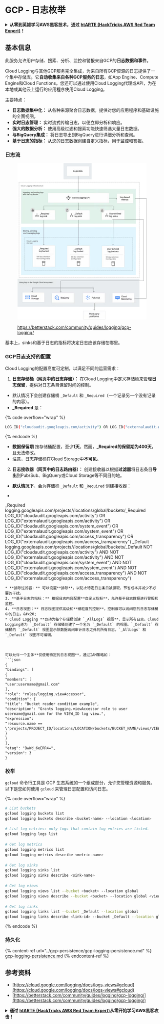 # GCP - 日志枚举

<details>

<summary><strong>从零到英雄学习AWS黑客技术，通过</strong> <a href="https://training.hacktricks.xyz/courses/arte"><strong>htARTE (HackTricks AWS Red Team Expert)</strong></a><strong>！</strong></summary>

支持HackTricks的其他方式：

* 如果您想在**HackTricks中看到您的公司广告**或**下载HackTricks的PDF**，请查看[**订阅计划**](https://github.com/sponsors/carlospolop)！
* 获取[**官方PEASS & HackTricks商品**](https://peass.creator-spring.com)
* 发现[**PEASS家族**](https://opensea.io/collection/the-peass-family)，我们独家的[**NFTs系列**](https://opensea.io/collection/the-peass-family)
* **加入** 💬 [**Discord群组**](https://discord.gg/hRep4RUj7f) 或 [**telegram群组**](https://t.me/peass) 或在 **Twitter** 🐦 上**关注**我 [**@carlospolopm**](https://twitter.com/carlospolopm)**。**
* **通过向** [**HackTricks**](https://github.com/carlospolop/hacktricks) 和 [**HackTricks Cloud**](https://github.com/carlospolop/hacktricks-cloud) github仓库提交PR来分享您的黑客技巧。

</details>

## 基本信息

此服务允许用户存储、搜索、分析、监控和警报来自GCP的**日志数据和事件**。

Cloud Logging与其他GCP服务完全集成，为来自所有GCP资源的日志提供了一个集中存储库。它**自动收集来自各种GCP服务的日志**，如App Engine、Compute Engine和Cloud Functions。您还可以通过使用Cloud Logging代理或API，为在本地或其他云上运行的应用程序使用Cloud Logging。

主要特点：

* **日志数据集中化：** 从各种来源聚合日志数据，提供对您的应用程序和基础设施的全面视图。
* **实时日志管理：** 实时流式传输日志，以便立即分析和响应。
* **强大的数据分析：** 使用高级过滤和搜索功能快速筛选大量日志数据。
* **与BigQuery集成：** 将日志导出到BigQuery进行详细分析和查询。
* **基于日志的指标：** 从您的日志数据创建自定义指标，用于监控和警报。

### 日志流

<figure><img src="../../../.gitbook/assets/image.png" alt=""><figcaption><p><a href="https://betterstack.com/community/guides/logging/gcp-logging/">https://betterstack.com/community/guides/logging/gcp-logging/</a></p></figcaption></figure>

基本上，sinks和基于日志的指标将决定日志应该存储在哪里。

### GCP日志支持的配置

Cloud Logging的配置高度可定制，以满足不同的运营需求：

1. **日志存储桶（网页中的日志存储）：** 在Cloud Logging中定义存储桶来管理**日志保留**，提供对日志条目保留时间的控制。
* 默认情况下会创建存储桶 `_Default` 和 `_Required`（一个记录另一个没有记录的内容）。
*   **\_Required** 是：

{% code overflow="wrap" %}
```bash
LOG_ID("cloudaudit.googleapis.com/activity") OR LOG_ID("externalaudit.googleapis.com/activity") OR LOG_ID("cloudaudit.googleapis.com/system_event") OR LOG_ID("externalaudit.googleapis.com/system_event") OR LOG_ID("cloudaudit.googleapis.com/access_transparency") OR LOG_ID("externalaudit.googleapis.com/access_transparency")
```
{% endcode %}
* **数据保留期** 按存储桶配置，至少**1天**。然而，**\_Required的保留期为400天**，且无法修改。
* 注意，日志存储桶在Cloud Storage中**不可见**。
2. **日志接收器（网页中的日志路由器）：** 创建接收器以根据**过滤器**将日志条目**导出**到Pub/Sub、BigQuery或Cloud Storage等不同目的地。
* **默认情况下**，会为存储桶 `_Default` 和 `_Required` 创建接收器：
* ```bash
_Required  logging.googleapis.com/projects/<proj-name>/locations/global/buckets/_Required  LOG_ID("cloudaudit.googleapis.com/activity") OR LOG_ID("externalaudit.googleapis.com/activity") OR LOG_ID("cloudaudit.googleapis.com/system_event") OR LOG_ID("externalaudit.googleapis.com/system_event") OR LOG_ID("cloudaudit.googleapis.com/access_transparency") OR LOG_ID("externalaudit.googleapis.com/access_transparency")
_Default   logging.googleapis.com/projects/<proj-name>/locations/global/buckets/_Default   NOT LOG_ID("cloudaudit.googleapis.com/activity") AND NOT LOG_ID("externalaudit.googleapis.com/activity") AND NOT LOG_ID("cloudaudit.googleapis.com/system_event") AND NOT LOG_ID("externalaudit.googleapis.com/system_event") AND NOT LOG_ID("cloudaudit.googleapis.com/access_transparency") AND NOT LOG_ID("externalaudit.googleapis.com/access_transparency")
```
* **排除过滤器：** 可以设置**排除**，以防止特定日志条目被摄取，节省成本并减少不必要的干扰。
3. **基于日志的指标：** 根据日志内容配置**自定义指标**，允许基于日志数据进行警报和监控。
4. **日志视图：** 日志视图提供高级和**细粒度的控制**，控制谁可以访问您的日志存储桶中的日志。&#x20;
* Cloud Logging **自动为每个存储桶创建 `_AllLogs` 视图**，显示所有日志。Cloud Logging还为 `_Default` 存储桶创建了一个名为 `_Default` 的视图。`_Default` 存储桶的 `_Default` 视图显示除数据访问审计日志之外的所有日志。`_AllLogs` 和 `_Default` 视图不可编辑。



可以允许一个主体**仅使用特定的日志视图**，通过IAM策略如：
```json
{
"bindings": [
{
"members": [
"user:username@gmail.com"
],
"role": "roles/logging.viewAccessor",
"condition": {
"title": "Bucket reader condition example",
"description": "Grants logging.viewAccessor role to user username@gmail.com for the VIEW_ID log view.",
"expression":
"resource.name == \"projects/PROJECT_ID/locations/LOCATION/buckets/BUCKET_NAME/views/VIEW_ID\""
}
}
],
"etag": "BwWd_6eERR4=",
"version": 3
}
```
### 枚举

`gcloud` 命令行工具是 GCP 生态系统的一个组成部分，允许您管理资源和服务。以下是您如何使用 `gcloud` 来管理日志配置和访问日志。

{% code overflow="wrap" %}
```bash
# List buckets
gcloud logging buckets list
gcloud logging buckets describe <bucket-name> --location <location>

# List log entries: only logs that contain log entries are listed.
gcloud logging logs list

# Get log metrics
gcloud logging metrics list
gcloud logging metrics describe <metric-name>

# Get log sinks
gcloud logging sinks list
gcloud logging sinks describe <sink-name>

# Get log views
gcloud logging views list --bucket <bucket> --location global
gcloud logging views describe --bucket <bucket> --location global <view-id> # view-id is usually the same as the bucket name

# Get log links
gcloud logging links list --bucket _Default --location global
gcloud logging links describe <link-id> --bucket _Default --location global
```
{% endcode %}

### 持久化

{% content-ref url="../gcp-persistence/gcp-logging-persistence.md" %}
[gcp-logging-persistence.md](../gcp-persistence/gcp-logging-persistence.md)
{% endcontent-ref %}

## 参考资料

* [https://cloud.google.com/logging/docs/logs-views#gcloud](https://cloud.google.com/logging/docs/logs-views#gcloud)
* [https://betterstack.com/community/guides/logging/gcp-logging/](https://betterstack.com/community/guides/logging/gcp-logging/)

<details>

<summary><strong>通过</strong> <a href="https://training.hacktricks.xyz/courses/arte"><strong>htARTE (HackTricks AWS Red Team Expert)</strong></a><strong>从零开始学习AWS黑客攻击！</strong></summary>

支持HackTricks的其他方式：

* 如果您希望在**HackTricks中看到您的公司广告**或**下载HackTricks的PDF版本**，请查看[**订阅计划**](https://github.com/sponsors/carlospolop)！
* 获取[**官方的PEASS & HackTricks商品**](https://peass.creator-spring.com)
* 发现[**PEASS家族**](https://opensea.io/collection/the-peass-family)，我们独家的[**NFTs系列**](https://opensea.io/collection/the-peass-family)
* **加入** 💬 [**Discord群组**](https://discord.gg/hRep4RUj7f) 或 [**telegram群组**](https://t.me/peass) 或在 **Twitter** 🐦 上**关注**我 [**@carlospolopm**](https://twitter.com/carlospolopm)**。**
* **通过向** [**HackTricks**](https://github.com/carlospolop/hacktricks) 和 [**HackTricks Cloud**](https://github.com/carlospolop/hacktricks-cloud) github仓库提交PR来分享您的黑客技巧。

</details>
